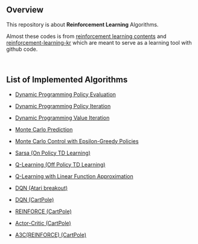 ## Overview

This repository is about **Reinforcement Learning** Algorithms.

Almost these codes is from  [reinforcement learning contents](https://github.com/dennybritz/reinforcement-learning) and [reinforcement-learning-kr](https://github.com/rlcode/reinforcement-learning-kr) which are meant to serve as a learning tool with github code.

<br />

## List of Implemented Algorithms

- [Dynamic Programming Policy Evaluation](https://github.com/hyunhakim/RL-base-study/blob/master/DP/Policy%20Evaluation.ipynb)

- [Dynamic Programming Policy Iteration](https://github.com/hyunhakim/RL-base-study/blob/master/DP/Policy%20Iteration.ipynb)

- [Dynamic Programming Value Iteration](https://github.com/hyunhakim/RL-base-study/blob/master/DP/Value%20Iteration.ipynb)

- [Monte Carlo Prediction](https://github.com/hyunhakim/RL-base-study/blob/master/MC/MC%20prediction.ipynb)

- [Monte Carlo Control with Epsilon-Greedy Policies](https://github.com/hyunhakim/RL-base-study/blob/master/MC/MC%20Control%20with%20Epsilon-Greedy%20Policies.ipynb)

- [Sarsa (On Policy TD Learning)](https://github.com/hyunhakim/RL-base-study/blob/master/TD/SARSA.ipynb)

- [Q-Learning (Off Policy TD Learning)](https://github.com/hyunhakim/RL-base-study/blob/master/TD/Q-Learning.ipynb)

- [Q-Learning with Linear Function Approximation](https://github.com/hyunhakim/RL-base-study/blob/master/FA/Q-Learning%20with%20Value%20Function%20Approximation.ipynb)

- [DQN (Atari breakout)](https://github.com/hyunhakim/RL-base-study/blob/master/DQN/dqn_atari_breakout.ipynb)

- [DQN (CartPole)](https://github.com/hyunhakim/RL-base-study/blob/master/DQN/dqn_cartpole.py)

- [REINFORCE (CartPole)](https://github.com/hyunhakim/RL-base-study/blob/master/PolicyGradient/REINFORCE.py)

- [Actor-Critic (CartPole)](https://github.com/hyunhakim/RL-base-study/blob/master/PolicyGradient/A2C.py)

- [A3C(REINFORCE) (CartPole)](https://github.com/hyunhakim/RL-base-study/blob/master/PolicyGradient/A3C(REINFORCE).py)

  
  
  
  
  
  
  
  
  
  
  
  
  
  
  
  
  

